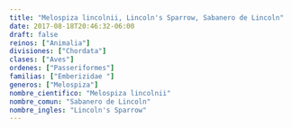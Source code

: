 ```yaml
---
title: "Melospiza lincolnii, Lincoln's Sparrow, Sabanero de Lincoln"
date: 2017-08-18T20:46:32-06:00
draft: false
reinos: ["Animalia"]
divisiones: ["Chordata"]
clases: ["Aves"]
ordenes: ["Passeriformes"]
familias: ["Emberizidae "]
generos: ["Melospiza"]
nombre_cientifico: "Melospiza lincolnii"
nombre_comun: "Sabanero de Lincoln"
nombre_ingles: "Lincoln's Sparrow"
---
```

